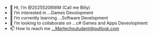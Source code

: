 - 👋 Hi, I’m @20255206WM (Call me Billy)
- 👀 I’m interested in ...Games Devolopment
- 🌱 I’m currently learning ...Software Development
- 💞️ I’m looking to collaborate on ...c# Games and Apps Deveolopment
- 📫 How to reach me ...Martechsutudent@outlook.com

<!---
20255206WM/20255206WM is a ✨ special ✨ repository because its `README.md` (this file) appears on your GitHub profile.
You can click the Preview link to take a look at your changes.
--->
